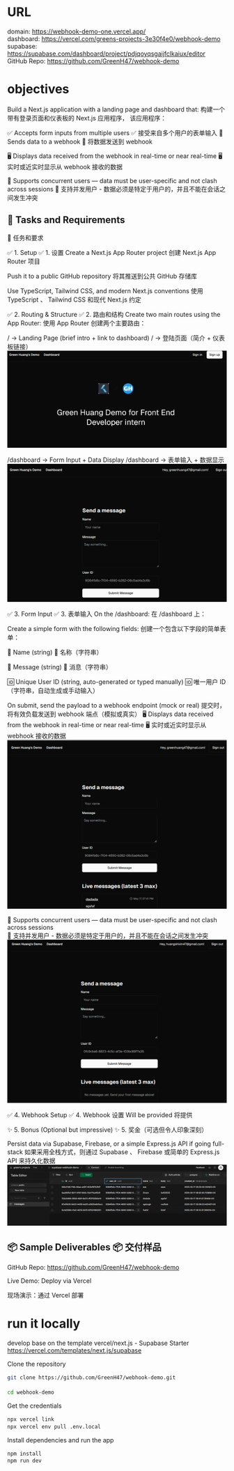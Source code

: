 # URL
domain: https://webhook-demo-one.vercel.app/  
dashboard: https://vercel.com/greens-projects-3e30f4e0/webhook-demo  
supabase: https://supabase.com/dashboard/project/pdjqoyqsgaijfclkaiux/editor  
GitHub Repo: https://github.com/GreenH47/webhook-demo  

# objectives
Build a Next.js application with a landing page and dashboard that:
构建一个带有登录页面和仪表板的 Next.js 应用程序， 该应用程序：

✅ Accepts form inputs from multiple users
✅ 接受来自多个用户的表单输入
🔗 Sends data to a webhook
🔗 将数据发送到 webhook

🖥️ Displays data received from the webhook in real-time or near real-time
🖥️ 实时或近实时显示从 webhook 接收的数据

👥 Supports concurrent users — data must be user-specific and not clash across sessions
👥 支持并发用户 - 数据必须是特定于用户的，并且不能在会话之间发生冲突

## 📌 Tasks and Requirements
📌 任务和要求

✅ 1. Setup  ✅ 1. 设置
Create a Next.js App Router project
创建 Next.js App Router 项目

Push it to a public GitHub repository
将其推送到公共 GitHub 存储库

Use TypeScript, Tailwind CSS, and modern Next.js conventions
使用 TypeScript 、 Tailwind CSS 和现代 Next.js 约定



✅ 2. Routing & Structure
✅ 2. 路由和结构
Create two main routes using the App Router:
使用 App Router 创建两个主要路由：

/ → Landing Page (brief intro + link to dashboard)
/ → 登陆页面（简介 + 仪表板链接）
![1.png](docs%2F1.png)

/dashboard → Form Input + Data Display
/dashboard → 表单输入 + 数据显示
![2.png](docs%2F2.png)

✅ 3. Form Input  ✅ 3. 表单输入
On the /dashboard:
在 /dashboard 上：

Create a simple form with the following fields:
创建一个包含以下字段的简单表单：

🧑 Name (string)  🧑 名称（字符串）

💬 Message (string)  💬 消息（字符串）

🆔 Unique User ID (string, auto-generated or typed manually)
🆔 唯一用户 ID（字符串，自动生成或手动输入）

On submit, send the payload to a webhook endpoint (mock or real)
提交时，将有效负载发送到 webhook 端点（模拟或真实）
🖥️ Displays data received from the webhook in real-time or near real-time
🖥️ 实时或近实时显示从 webhook 接收的数据
![3.png](docs%2F3.png)

👥 Supports concurrent users — data must be user-specific and not clash across sessions  
👥 支持并发用户 - 数据必须是特定于用户的，并且不能在会话之间发生冲突  
![4.png](docs%2F4.png)

✅ 4. Webhook Setup  ✅ 4. Webhook 设置
Will be provided  将提供

✨ 5. Bonus (Optional but impressive)
✨ 5. 奖金（可选但令人印象深刻）

Persist data via Supabase, Firebase, or a simple Express.js API if going full-stack
如果采用全栈方式，则通过 Supabase 、 Firebase 或简单的 Express.js API 来持久化数据
![5.png](docs%2F5.png)


## 📦 Sample Deliverables  📦 交付样品

GitHub Repo: https://github.com/GreenH47/webhook-demo



Live Demo: Deploy via Vercel

现场演示：通过 Vercel 部署

# run it locally
develop base on the template vercel/next.js - Supabase Starter
https://vercel.com/templates/next.js/supabase 

Clone the repository
```bash
git clone https://github.com/GreenH47/webhook-demo.git

cd webhook-demo
```

Get the credentials
```bash 
npx vercel link 
npx vercel env pull .env.local
```  

Install dependencies and run the app
```bash
npm install
npm run dev
```